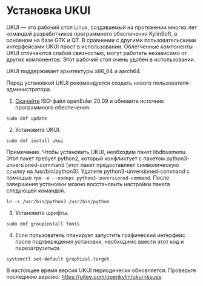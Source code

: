# Установка UKUI

UKUI — это рабочий стол Linux, создаваемый на протяжении многих лет командой разработчиков программного обеспечения KylinSoft, в основном на базе GTK и QT. В сравнении с другими пользовательскими интерфейсами UKUI прост в использовании. Облегченные компоненты UKUI отличаются слабой связностью, могут работать независимо от других компонентов. Этот рабочий стол очень удобен в использовании.

UKUI поддерживает архитектуры x86\_64 и aarch64.

Перед установкой UKUI рекомендуется создать нового пользователя-администратора.

1. [Скачайте](https://openeuler.org/zh/download/) ISO-файл openEuler 20.09 и обновите источник программного обеспечения.

```
sudo dnf update
```

2. Установите UKUI.

```
sudo dnf install ukui
```

Примечание. Чтобы установить UKUI, необходим пакет libdbusmenu. Этот пакет требует python2, который конфликтует с пакетом python3-unversioned-command (этот пакет предоставляет символическую ссылку на /usr/bin/python3). Удалите python3-unversioned-command с помощью `rpm -e --nodeps python3-unversioned-command`. После завершения установки можно восстановить настройки пакета следующей командой.

```
ln -s /usr/bin/python3 /usr/bin/python
```

3. Установите шрифты.

```
sudo dnf groupinstall fonts
```

4. Если пользователь планирует запустить графический интерфейс после подтверждения установки, необходимо ввести этот код и перезагрузиться.

```
systemctl set-default graphical.target
```

В настоящее время версия UKUI периодически обновляется. Проверьте последнюю версию: https://gitee.com/openkylin/ukui-issues.